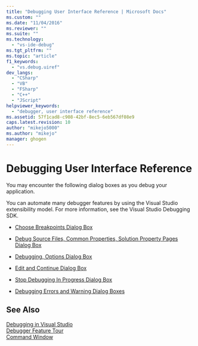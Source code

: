 ```yaml
---
title: "Debugging User Interface Reference | Microsoft Docs"
ms.custom: ""
ms.date: "11/04/2016"
ms.reviewer: ""
ms.suite: ""
ms.technology: 
  - "vs-ide-debug"
ms.tgt_pltfrm: ""
ms.topic: "article"
f1_keywords: 
  - "vs.debug.uiref"
dev_langs: 
  - "CSharp"
  - "VB"
  - "FSharp"
  - "C++"
  - "JScript"
helpviewer_keywords: 
  - "debugger, user interface reference"
ms.assetid: 57f1cad8-c908-42bf-8ec5-6eb567df08e9
caps.latest.revision: 10
author: "mikejo5000"
ms.author: "mikejo"
manager: ghogen
---
```

# Debugging User Interface Reference
You may encounter the following dialog boxes as you debug your application.  
  
 You can automate many debugger features by using the Visual Studio extensibility model. For more information, see the Visual Studio Debugging SDK.  
  
-   [Choose Breakpoints Dialog Box](../debugger/choose-breakpoints-dialog-box.md)  
  
-   [Debug Source Files, Common Properties, Solution Property Pages Dialog Box](../debugger/debug-source-files-common-properties-solution-property-pages-dialog-box.md)  
  
-   [Debugging, Options Dialog Box](../debugger/debugging-options-dialog-box.md)  
  
-   [Edit and Continue Dialog Box](../debugger/edit-and-continue-dialog-box.md)  
  
-   [Stop Debugging In Progress Dialog Box](../debugger/stop-debugging-in-progress-dialog-box.md)  
  
-   [Debugging Errors and Warning Dialog Boxes](../debugger/debugging-errors-and-warning-dialog-boxes.md)  
  
## See Also  
 [Debugging in Visual Studio](../debugger/index.md)  
 [Debugger Feature Tour](../debugger/debugger-feature-tour.md)   
 [Command Window](../ide/reference/command-window.md)